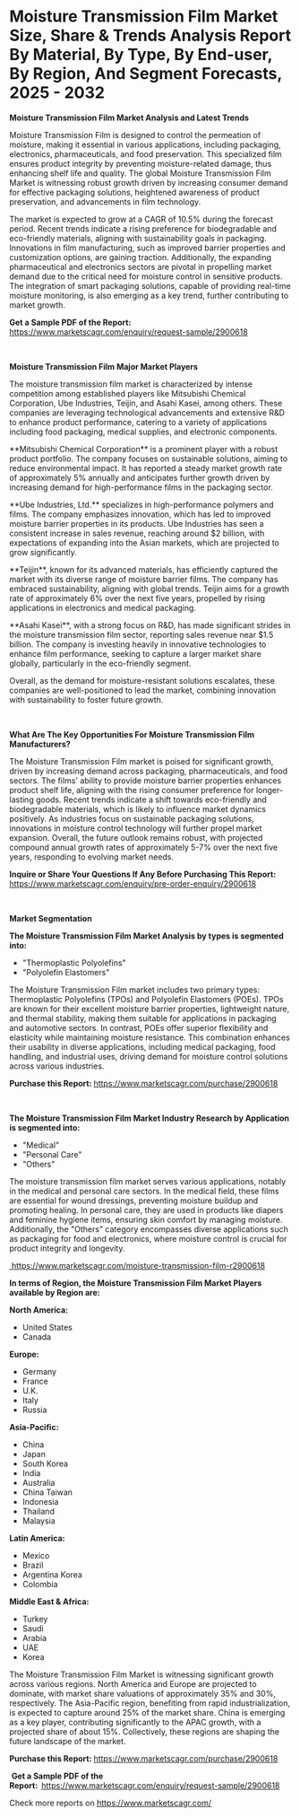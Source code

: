 <p><h1>Moisture Transmission Film Market Size, Share & Trends Analysis Report By Material, By Type, By End-user, By Region, And Segment Forecasts, 2025 - 2032</h1></p><p><strong>Moisture Transmission Film Market Analysis and Latest Trends</strong></p>
<p><p>Moisture Transmission Film is designed to control the permeation of moisture, making it essential in various applications, including packaging, electronics, pharmaceuticals, and food preservation. This specialized film ensures product integrity by preventing moisture-related damage, thus enhancing shelf life and quality. The global Moisture Transmission Film Market is witnessing robust growth driven by increasing consumer demand for effective packaging solutions, heightened awareness of product preservation, and advancements in film technology.</p><p>The market is expected to grow at a CAGR of 10.5% during the forecast period. Recent trends indicate a rising preference for biodegradable and eco-friendly materials, aligning with sustainability goals in packaging. Innovations in film manufacturing, such as improved barrier properties and customization options, are gaining traction. Additionally, the expanding pharmaceutical and electronics sectors are pivotal in propelling market demand due to the critical need for moisture control in sensitive products. The integration of smart packaging solutions, capable of providing real-time moisture monitoring, is also emerging as a key trend, further contributing to market growth.</p></p>
<p><strong>Get a Sample PDF of the Report:&nbsp;</strong> <a href="https://www.marketscagr.com/enquiry/request-sample/2900618?utm_campaign=3177&utm_medium=2&utm_source=Github&utm_content=ia&utm_term=16032025&utm_id=moisture-transmission-film">https://www.marketscagr.com/enquiry/request-sample/2900618</a></p>
<p>&nbsp;</p>
<p><strong>Moisture Transmission Film Major Market Players</strong></p>
<p><p>The moisture transmission film market is characterized by intense competition among established players like Mitsubishi Chemical Corporation, Ube Industries, Teijin, and Asahi Kasei, among others. These companies are leveraging technological advancements and extensive R&D to enhance product performance, catering to a variety of applications including food packaging, medical supplies, and electronic components.</p><p>**Mitsubishi Chemical Corporation** is a prominent player with a robust product portfolio. The company focuses on sustainable solutions, aiming to reduce environmental impact. It has reported a steady market growth rate of approximately 5% annually and anticipates further growth driven by increasing demand for high-performance films in the packaging sector.</p><p>**Ube Industries, Ltd.** specializes in high-performance polymers and films. The company emphasizes innovation, which has led to improved moisture barrier properties in its products. Ube Industries has seen a consistent increase in sales revenue, reaching around $2 billion, with expectations of expanding into the Asian markets, which are projected to grow significantly.</p><p>**Teijin**, known for its advanced materials, has efficiently captured the market with its diverse range of moisture barrier films. The company has embraced sustainability, aligning with global trends. Teijin aims for a growth rate of approximately 6% over the next five years, propelled by rising applications in electronics and medical packaging.</p><p>**Asahi Kasei**, with a strong focus on R&D, has made significant strides in the moisture transmission film sector, reporting sales revenue near $1.5 billion. The company is investing heavily in innovative technologies to enhance film performance, seeking to capture a larger market share globally, particularly in the eco-friendly segment.</p><p>Overall, as the demand for moisture-resistant solutions escalates, these companies are well-positioned to lead the market, combining innovation with sustainability to foster future growth.</p></p>
<p>&nbsp;</p>
<p><strong>What Are The Key Opportunities For Moisture Transmission Film Manufacturers?</strong></p>
<p><p>The Moisture Transmission Film market is poised for significant growth, driven by increasing demand across packaging, pharmaceuticals, and food sectors. The films' ability to provide moisture barrier properties enhances product shelf life, aligning with the rising consumer preference for longer-lasting goods. Recent trends indicate a shift towards eco-friendly and biodegradable materials, which is likely to influence market dynamics positively. As industries focus on sustainable packaging solutions, innovations in moisture control technology will further propel market expansion. Overall, the future outlook remains robust, with projected compound annual growth rates of approximately 5-7% over the next five years, responding to evolving market needs.</p></p>
<p><strong>Inquire or Share Your Questions If Any Before Purchasing This Report:</strong> <a href="https://www.marketscagr.com/enquiry/pre-order-enquiry/2900618?utm_campaign=3177&utm_medium=2&utm_source=Github&utm_content=ia&utm_term=16032025&utm_id=moisture-transmission-film">https://www.marketscagr.com/enquiry/pre-order-enquiry/2900618</a></p>
<p>&nbsp;</p>
<p><strong>Market Segmentation</strong></p>
<p><strong>The Moisture Transmission Film Market Analysis by types is segmented into:</strong></p>
<p><ul><li>"Thermoplastic Polyolefins"</li><li>"Polyolefin Elastomers"</li></ul></p>
<p><p>The Moisture Transmission Film market includes two primary types: Thermoplastic Polyolefins (TPOs) and Polyolefin Elastomers (POEs). TPOs are known for their excellent moisture barrier properties, lightweight nature, and thermal stability, making them suitable for applications in packaging and automotive sectors. In contrast, POEs offer superior flexibility and elasticity while maintaining moisture resistance. This combination enhances their usability in diverse applications, including medical packaging, food handling, and industrial uses, driving demand for moisture control solutions across various industries.</p></p>
<p><strong>Purchase this Report:&nbsp;</strong><a href="https://www.marketscagr.com/purchase/2900618?utm_campaign=3177&utm_medium=2&utm_source=Github&utm_content=ia&utm_term=16032025&utm_id=moisture-transmission-film">https://www.marketscagr.com/purchase/2900618</a></p>
<p>&nbsp;</p>
<p><strong>The Moisture Transmission Film Market Industry Research by Application is segmented into:</strong></p>
<p><ul><li>"Medical"</li><li>"Personal Care"</li><li>"Others"</li></ul></p>
<p><p>The moisture transmission film market serves various applications, notably in the medical and personal care sectors. In the medical field, these films are essential for wound dressings, preventing moisture buildup and promoting healing. In personal care, they are used in products like diapers and feminine hygiene items, ensuring skin comfort by managing moisture. Additionally, the "Others" category encompasses diverse applications such as packaging for food and electronics, where moisture control is crucial for product integrity and longevity.</p></p>
<p><a href="https://www.marketscagr.com/moisture-transmission-film-r2900618?utm_campaign=3177&utm_medium=2&utm_source=Github&utm_content=ia&utm_term=16032025&utm_id=moisture-transmission-film">&nbsp;https://www.marketscagr.com/moisture-transmission-film-r2900618</a></p>
<p><strong>In terms of Region, the Moisture Transmission Film Market Players available by Region are:</strong></p>
<p>
    <p> <strong> North America: </strong>
        <ul>
            <li>United States</li>
            <li>Canada</li>
        </ul>
        </p> 
    <p> <strong> Europe: </strong>
        <ul>
            <li>Germany</li>
            <li>France</li>
            <li>U.K.</li>
            <li>Italy</li>
            <li>Russia</li>
        </ul>
        </p> 
    <p> <strong> Asia-Pacific: </strong>
        <ul>
            <li>China</li>
            <li>Japan</li>
            <li>South Korea</li>
            <li>India</li>
            <li>Australia</li>
            <li>China Taiwan</li>
            <li>Indonesia</li>
            <li>Thailand</li>
            <li>Malaysia</li>
        </ul>
        </p> 
    <p> <strong> Latin America: </strong>
        <ul>
            <li>Mexico</li>
            <li>Brazil</li>
            <li>Argentina Korea</li>
            <li>Colombia</li>
        </ul>
        </p> 
    <p> <strong> Middle East & Africa: </strong>
        <ul>
            <li>Turkey</li>
            <li>Saudi</li>
            <li>Arabia</li>
            <li>UAE</li>
            <li>Korea</li>
        </ul>
    </p>
    </p>
<p><p>The Moisture Transmission Film Market is witnessing significant growth across various regions. North America and Europe are projected to dominate, with market share valuations of approximately 35% and 30%, respectively. The Asia-Pacific region, benefiting from rapid industrialization, is expected to capture around 25% of the market share. China is emerging as a key player, contributing significantly to the APAC growth, with a projected share of about 15%. Collectively, these regions are shaping the future landscape of the market.</p></p>
<p><strong>Purchase this Report: </strong><a href="https://www.marketscagr.com/purchase/2900618?utm_campaign=3177&utm_medium=2&utm_source=Github&utm_content=ia&utm_term=16032025&utm_id=moisture-transmission-film">https://www.marketscagr.com/purchase/2900618</a></p>
<p>&nbsp;<strong>Get a Sample PDF of the Report:&nbsp;&nbsp;</strong><a href="https://www.marketscagr.com/enquiry/request-sample/2900618?utm_campaign=3177&utm_medium=2&utm_source=Github&utm_content=ia&utm_term=16032025&utm_id=moisture-transmission-film">https://www.marketscagr.com/enquiry/request-sample/2900618</a></p>
<p><strong></strong></p>
<p>Check more reports on <a href="https://www.marketscagr.com/?utm_campaign=3177&utm_medium=2&utm_source=Github&utm_content=ia&utm_term=16032025&utm_id=moisture-transmission-film">https://www.marketscagr.com/</a></p>
